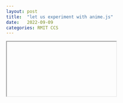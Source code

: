 ```yaml
---
layout: post
title:  "let us experiment with anime.js"
date:   2022-09-09 
categories: RMIT CCS
---
```


<script src="https://cdnjs.cloudflare.com/ajax/libs/animejs/3.2.1/anime.js"></script>







<iframe  id='recursion'></iframe>

<script>
    const recursion_frame = document.getElementById ('recursion')
    recursion_frame.width = recursion_frame.parentNode.scrollWidth
    recursion_frame.height = recursion_frame.width
    const i = !location.search ? 1 :
      Number (location.search.split ("?").pop ()) + 1
    if (i < 12) {
        const path = `/rmit/ccs/2022/09/09/Week-6-Assignment-2-testing.html?${ i }`
        recursion_frame.src = `https://alankubasov.github.io` + path
    }
</script>